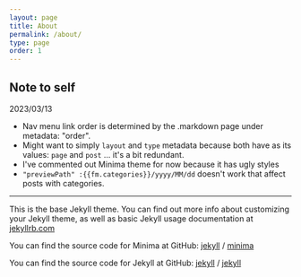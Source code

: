 ```yaml
---
layout: page
title: About
permalink: /about/
type: page
order: 1
---
```


## Note to self

2023/03/13

- Nav menu link order is determined by the .markdown page under metadata: "order".
- Might want to simply `layout` and `type` metadata because both have as its values: `page` and `post` ... it's a bit redundant.
- I've commented out Minima theme for now because it has ugly styles
- `"previewPath" :{{fm.categories}}/yyyy/MM/dd` doesn't work that affect posts with categories.

---

This is the base Jekyll theme. You can find out more info about customizing your Jekyll theme, as well as basic Jekyll usage documentation at [jekyllrb.com](https://jekyllrb.com/)

You can find the source code for Minima at GitHub:
[jekyll][jekyll-organization] /
[minima](https://github.com/jekyll/minima)

You can find the source code for Jekyll at GitHub:
[jekyll][jekyll-organization] /
[jekyll](https://github.com/jekyll/jekyll)

[jekyll-organization]: https://github.com/jekyll
